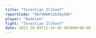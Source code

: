 ```yaml
---
title: "Terestian Illhoof"
reportCode: "9AfVWmKt2b34yk8h"
player: "Bodalen"
fight: "Terestian Illhoof"
date: 2021-10-09T12:54:48.063000+00:00
---
```

